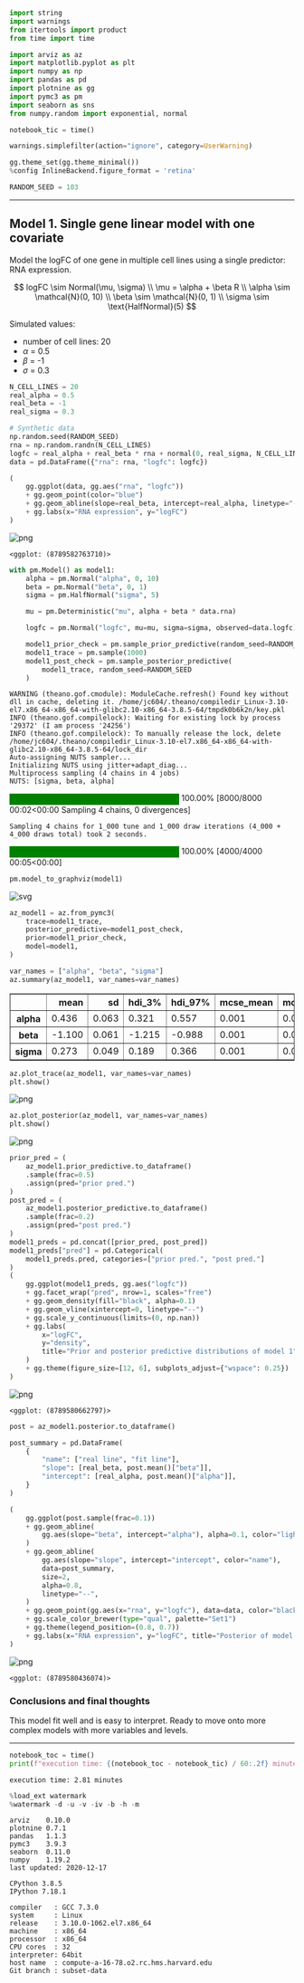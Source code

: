 ```python
import string
import warnings
from itertools import product
from time import time

import arviz as az
import matplotlib.pyplot as plt
import numpy as np
import pandas as pd
import plotnine as gg
import pymc3 as pm
import seaborn as sns
from numpy.random import exponential, normal

notebook_tic = time()

warnings.simplefilter(action="ignore", category=UserWarning)

gg.theme_set(gg.theme_minimal())
%config InlineBackend.figure_format = 'retina'

RANDOM_SEED = 103
```

---

## Model 1. Single gene linear model with one covariate

Model the logFC of one gene in multiple cell lines using a single predictor: RNA expression.

$$
logFC \sim Normal(\mu, \sigma) \\
\mu = \alpha + \beta R \\
\alpha \sim \mathcal{N}(0, 10) \\
\beta \sim \mathcal{N}(0, 1) \\
\sigma \sim \text{HalfNormal}(5)
$$

Simulated values:

- number of cell lines: 20
- $\alpha$ = 0.5
- $\beta$ = -1
- $\sigma$ = 0.3

```python
N_CELL_LINES = 20
real_alpha = 0.5
real_beta = -1
real_sigma = 0.3

# Synthetic data
np.random.seed(RANDOM_SEED)
rna = np.random.randn(N_CELL_LINES)
logfc = real_alpha + real_beta * rna + normal(0, real_sigma, N_CELL_LINES)
data = pd.DataFrame({"rna": rna, "logfc": logfc})

(
    gg.ggplot(data, gg.aes("rna", "logfc"))
    + gg.geom_point(color="blue")
    + gg.geom_abline(slope=real_beta, intercept=real_alpha, linetype="--")
    + gg.labs(x="RNA expression", y="logFC")
)
```

![png](005_005_model-experimentation-m1_files/005_005_model-experimentation-m1_2_0.png)

    <ggplot: (8789582763710)>

```python
with pm.Model() as model1:
    alpha = pm.Normal("alpha", 0, 10)
    beta = pm.Normal("beta", 0, 1)
    sigma = pm.HalfNormal("sigma", 5)

    mu = pm.Deterministic("mu", alpha + beta * data.rna)

    logfc = pm.Normal("logfc", mu=mu, sigma=sigma, observed=data.logfc)

    model1_prior_check = pm.sample_prior_predictive(random_seed=RANDOM_SEED)
    model1_trace = pm.sample(1000)
    model1_post_check = pm.sample_posterior_predictive(
        model1_trace, random_seed=RANDOM_SEED
    )
```

    WARNING (theano.gof.cmodule): ModuleCache.refresh() Found key without dll in cache, deleting it. /home/jc604/.theano/compiledir_Linux-3.10-el7.x86_64-x86_64-with-glibc2.10-x86_64-3.8.5-64/tmpdk0b6k2n/key.pkl
    INFO (theano.gof.compilelock): Waiting for existing lock by process '29372' (I am process '24256')
    INFO (theano.gof.compilelock): To manually release the lock, delete /home/jc604/.theano/compiledir_Linux-3.10-el7.x86_64-x86_64-with-glibc2.10-x86_64-3.8.5-64/lock_dir
    Auto-assigning NUTS sampler...
    Initializing NUTS using jitter+adapt_diag...
    Multiprocess sampling (4 chains in 4 jobs)
    NUTS: [sigma, beta, alpha]

<div>
    <style>
        /*Turns off some styling*/
        progress {
            /*gets rid of default border in Firefox and Opera.*/
            border: none;
            /*Needs to be in here for Safari polyfill so background images work as expected.*/
            background-size: auto;
        }
        .progress-bar-interrupted, .progress-bar-interrupted::-webkit-progress-bar {
            background: #F44336;
        }
    </style>
  <progress value='8000' class='' max='8000' style='width:300px; height:20px; vertical-align: middle;'></progress>
  100.00% [8000/8000 00:02<00:00 Sampling 4 chains, 0 divergences]
</div>

    Sampling 4 chains for 1_000 tune and 1_000 draw iterations (4_000 + 4_000 draws total) took 2 seconds.

<div>
    <style>
        /*Turns off some styling*/
        progress {
            /*gets rid of default border in Firefox and Opera.*/
            border: none;
            /*Needs to be in here for Safari polyfill so background images work as expected.*/
            background-size: auto;
        }
        .progress-bar-interrupted, .progress-bar-interrupted::-webkit-progress-bar {
            background: #F44336;
        }
    </style>
  <progress value='4000' class='' max='4000' style='width:300px; height:20px; vertical-align: middle;'></progress>
  100.00% [4000/4000 00:05<00:00]
</div>

```python
pm.model_to_graphviz(model1)
```

![svg](005_005_model-experimentation-m1_files/005_005_model-experimentation-m1_4_0.svg)

```python
az_model1 = az.from_pymc3(
    trace=model1_trace,
    posterior_predictive=model1_post_check,
    prior=model1_prior_check,
    model=model1,
)
```

```python
var_names = ["alpha", "beta", "sigma"]
az.summary(az_model1, var_names=var_names)
```

<div>
<style scoped>
    .dataframe tbody tr th:only-of-type {
        vertical-align: middle;
    }

    .dataframe tbody tr th {
        vertical-align: top;
    }

    .dataframe thead th {
        text-align: right;
    }
</style>
<table border="1" class="dataframe">
  <thead>
    <tr style="text-align: right;">
      <th></th>
      <th>mean</th>
      <th>sd</th>
      <th>hdi_3%</th>
      <th>hdi_97%</th>
      <th>mcse_mean</th>
      <th>mcse_sd</th>
      <th>ess_mean</th>
      <th>ess_sd</th>
      <th>ess_bulk</th>
      <th>ess_tail</th>
      <th>r_hat</th>
    </tr>
  </thead>
  <tbody>
    <tr>
      <th>alpha</th>
      <td>0.436</td>
      <td>0.063</td>
      <td>0.321</td>
      <td>0.557</td>
      <td>0.001</td>
      <td>0.001</td>
      <td>3452.0</td>
      <td>3452.0</td>
      <td>3561.0</td>
      <td>2468.0</td>
      <td>1.0</td>
    </tr>
    <tr>
      <th>beta</th>
      <td>-1.100</td>
      <td>0.061</td>
      <td>-1.215</td>
      <td>-0.988</td>
      <td>0.001</td>
      <td>0.001</td>
      <td>3225.0</td>
      <td>3225.0</td>
      <td>3507.0</td>
      <td>2323.0</td>
      <td>1.0</td>
    </tr>
    <tr>
      <th>sigma</th>
      <td>0.273</td>
      <td>0.049</td>
      <td>0.189</td>
      <td>0.366</td>
      <td>0.001</td>
      <td>0.001</td>
      <td>3197.0</td>
      <td>2958.0</td>
      <td>3419.0</td>
      <td>2789.0</td>
      <td>1.0</td>
    </tr>
  </tbody>
</table>
</div>

```python
az.plot_trace(az_model1, var_names=var_names)
plt.show()
```

![png](005_005_model-experimentation-m1_files/005_005_model-experimentation-m1_7_0.png)

```python
az.plot_posterior(az_model1, var_names=var_names)
plt.show()
```

![png](005_005_model-experimentation-m1_files/005_005_model-experimentation-m1_8_0.png)

```python
prior_pred = (
    az_model1.prior_predictive.to_dataframe()
    .sample(frac=0.5)
    .assign(pred="prior pred.")
)
post_pred = (
    az_model1.posterior_predictive.to_dataframe()
    .sample(frac=0.2)
    .assign(pred="post pred.")
)
model1_preds = pd.concat([prior_pred, post_pred])
model1_preds["pred"] = pd.Categorical(
    model1_preds.pred, categories=["prior pred.", "post pred."]
)
(
    gg.ggplot(model1_preds, gg.aes("logfc"))
    + gg.facet_wrap("pred", nrow=1, scales="free")
    + gg.geom_density(fill="black", alpha=0.1)
    + gg.geom_vline(xintercept=0, linetype="--")
    + gg.scale_y_continuous(limits=(0, np.nan))
    + gg.labs(
        x="logFC",
        y="density",
        title="Prior and posterior predictive distributions of model 1",
    )
    + gg.theme(figure_size=[12, 6], subplots_adjust={"wspace": 0.25})
)
```

![png](005_005_model-experimentation-m1_files/005_005_model-experimentation-m1_9_0.png)

    <ggplot: (8789580662797)>

```python
post = az_model1.posterior.to_dataframe()

post_summary = pd.DataFrame(
    {
        "name": ["real line", "fit line"],
        "slope": [real_beta, post.mean()["beta"]],
        "intercept": [real_alpha, post.mean()["alpha"]],
    }
)

(
    gg.ggplot(post.sample(frac=0.1))
    + gg.geom_abline(
        gg.aes(slope="beta", intercept="alpha"), alpha=0.1, color="lightgrey"
    )
    + gg.geom_abline(
        gg.aes(slope="slope", intercept="intercept", color="name"),
        data=post_summary,
        size=2,
        alpha=0.8,
        linetype="--",
    )
    + gg.geom_point(gg.aes(x="rna", y="logfc"), data=data, color="black", size=2)
    + gg.scale_color_brewer(type="qual", palette="Set1")
    + gg.theme(legend_position=(0.8, 0.7))
    + gg.labs(x="RNA expression", y="logFC", title="Posterior of model 1", color="")
)
```

![png](005_005_model-experimentation-m1_files/005_005_model-experimentation-m1_10_0.png)

    <ggplot: (8789580436074)>

### Conclusions and final thoughts

This model fit well and is easy to interpret.
Ready to move onto more complex models with more variables and levels.

---

```python
notebook_toc = time()
print(f"execution time: {(notebook_toc - notebook_tic) / 60:.2f} minutes")
```

    execution time: 2.81 minutes

```python
%load_ext watermark
%watermark -d -u -v -iv -b -h -m
```

    arviz    0.10.0
    plotnine 0.7.1
    pandas   1.1.3
    pymc3    3.9.3
    seaborn  0.11.0
    numpy    1.19.2
    last updated: 2020-12-17 
    
    CPython 3.8.5
    IPython 7.18.1
    
    compiler   : GCC 7.3.0
    system     : Linux
    release    : 3.10.0-1062.el7.x86_64
    machine    : x86_64
    processor  : x86_64
    CPU cores  : 32
    interpreter: 64bit
    host name  : compute-a-16-78.o2.rc.hms.harvard.edu
    Git branch : subset-data
